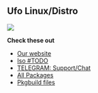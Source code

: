## Ufo Linux/Distro

<img src="https://user-images.githubusercontent.com/65858180/137301567-37e84890-e360-4f86-9dcc-127ff7f4f85b.gif" >

**Check these out**

* [Our website](https://ufolinux.tk)
* [Iso #TODO](https://github.com/ufolinux)
* [TELEGRAM: Support/Chat](https://t.me/ufolinux)
* [All Packages](https://git.it-kuny.ch/ufolinux/repository/x86_64/)
* [Pkgbuild files](https://github.com/ufolinux/Ufo-PKGBUILD)
